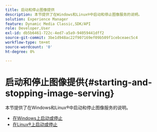 ```yaml
---
title: 启动和停止图像提供
description: 本节提供了在Windows和Linux®中启动和停止图像服务的说明。
solution: Experience Manager
feature: Dynamic Media Classic,SDK/API
role: Developer,User
exl-id: db5b6461-722c-4ed7-a5a9-94059441dff2
source-git-commit: 3be1d948ac22f907169ef09b509f1cebceaec5c4
workflow-type: tm+mt
source-wordcount: '0'
ht-degree: 0%

---
```


# 启动和停止图像提供{#starting-and-stopping-image-serving}

本节提供了在Windows和Linux®中启动和停止图像服务的说明。

* [在Windows上启动或停止](t-startstop-windows.md)
* [在Linux®上启动或停止](t-startstop-linux.md)
